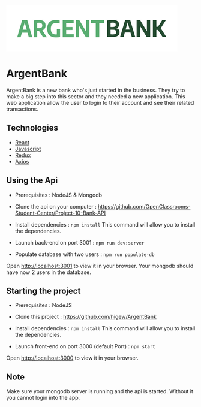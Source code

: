 ![ArgentBankLogo](./src/assets/argentBankLogo.png)

# ArgentBank

ArgentBank is a new bank who's just started in the business. They try to make a big step into this sector and they needed a new application. This web application allow the user to login to their account and see their related transactions.

## Technologies

- [React](https://fr.reactjs.org/)
- [Javascript](https://www.javascript.com/)
- [Redux](https://redux.js.org/)
- [Axios](https://axios-http.com/)

## Using the Api

- Prerequisites :
  NodeJS & Mongodb
- Clone the api on your computer : https://github.com/OpenClassrooms-Student-Center/Project-10-Bank-API
- Install dependencies :
  `npm install`
  This command will allow you to install the dependencies.

- Launch back-end on port 3001 :
  `npm run dev:server`
  
- Populate database with two users :
  `npm run populate-db`

Open [http://localhost:3001](http://localhost:3001) to view it in your browser. Your mongodb should have now 2 users in the database.

## Starting the project

- Prerequisites :
  NodeJS
- Clone this project : https://github.com/higew/ArgentBank
- Install dependencies :
  `npm install`
  This command will allow you to install the dependencies.

- Launch front-end on port 3000 (default Port) :
  `npm start`

Open [http://localhost:3000](http://localhost:3000) to view it in your browser.

## Note

Make sure your mongodb server is running and the api is started. Without it you cannot login into the app.
